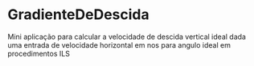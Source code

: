 # GradienteDeDescida
Mini aplicação para calcular a velocidade de descida vertical ideal dada uma entrada de velocidade horizontal em nos para angulo ideal em procedimentos ILS
